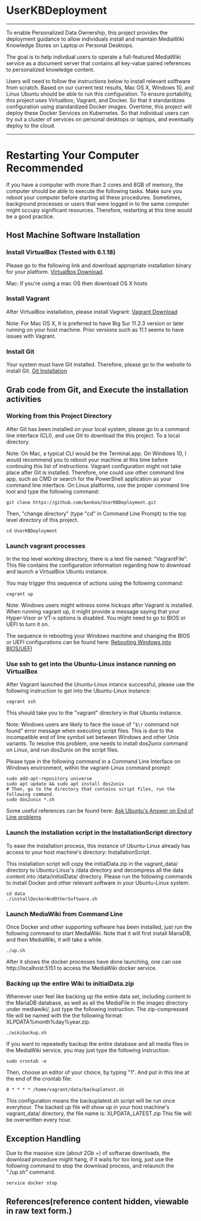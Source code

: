 # UserKBDeployment

----

To enable Personalized Data Ownership, this project provides the deployment guidance to 
allow individuals install and maintain MediaWiki Knowledge Stores on Laptop or Personal Desktops.

The goal is to help indivdual users to operate a full-featured MediaWiki service as a document 
server that contains all key-value paired references to personalized knowledge content.

Users will need to follow the instructions below to install relevant solftware from scratch. Based on 
our current test results, Mac OS X, Windows 10, and Linux Ubuntu should be able to run this configuration. 
To ensure portability, this project uses Virtualbox, Vagrant, and Docker. So that it standardizes configuration 
using standardized Docker images. Overtime, this project will deploy these Docker Services on Kubernetes. So
that individual users can try out a cluster of services on personal desktops or laptops, and eventually deploy 
to the cloud. 

----

# Restarting Your Computer Recommended
If you have a computer with more than 2 cores and 8GB of memory, the computer should be able to execute 
the following tasks. Make sure you reboot your computer before starting all these procedures. Sometimes,
background processes or users that were logged in to the same computer might occupy significant resources. 
Therefore, restarting at this time would be a good practice.

## Host Machine Software Installation 

### Install VirtualBox (Tested with 6.1.18)

Please go to the following link and download appropriate installation binary for your platform.
[VirtualBox Download].

Mac: If you're using a mac OS then download OS X hosts


### Install Vagrant

After VirtualBox installation, please install Vagrant:
[Vagrant Download]

Note: For Mac OS X, It is preferred to have Big Sur 11.2.3 version or later running on your host machine. Prior versions such as 11.1 seems
to have issues with Vagrant.


### Install Git

Your system must have Git installed. Therefore, please go to the website to install Git.
[Git Installation]

## Grab code from Git, and Execute the installation activities


### Working from this Project Directory

After Git has been installed on your local system, please go to a command line interface (CLI), and use Git 
to download the this project. To a local directory.

Note: On Mac, a typical CLI would be the Terminal.app. On Windows 10, I would recommend you to reboot your machine at this
time before continuing this list of instructions. Vagrant configuration might not take place after Git is installed. 
Therefore, one could use other command line app, such as CMD or search for the PowerShell application as your command line
interface. On Linux platforms, use the proper command line tool and type the following command: 
```
git clone https://github.com/benkoo/UserKBDeployment.git
```

Then, "change directory" (type "cd" in Command Line Prompt) to the top level directory of this project. 


```
cd UserKBDeployment
```

### Launch vagrant processes

In the top level working directory, there is a text file named: "VagrantFile". This file contains the configuration 
information regarding how to download and launch a VirtualBox Ubuntu instance.

You may trigger this sequence of actions using the following command:
```
vagrant up
```

Note: Windows users might witness some hickups after Vagrant is installed. When running vagrant up, it might provide a 
message saying that your Hyper-Visor or VT-x options is disabled. You might need to go to BIOS or UEFI to turn it on.

The sequence in rebooting your Windows machine and changing the BIOS or UEFI configurations can be found here:
[Rebooting Windows into BIOS/UEFI]

### Use ssh to get into the Ubuntu-Linux instance running on VirtualBox

After Vagrant launched the Ununtu-Linux intance successful, please use the following instruction to get into
the Ubuntu-Linux instance:
```
vagrant ssh
```
This should take you to the "vagrant" directory in that Ubuntu instance. 

Note: Windows users are likely to face the issue of "`$\r` command not found" error message when executing script files.
This is due to the incompatible end of line symbol set between Windows and other Unix variants. To resolve this problem,
one needs to install dos2unix command on Linux, and run dos2unix on the script files.

Please type in the following command in a Command Line Interface on Windows environment, within the vagrant-Linux 
command prompt:
```
sudo add-apt-repository universe
sudo apt update && sudo apt install dos2unix
# Then, go to the directory that contains script files, run the following command.
sudo dos2unix *.sh
```
Some useful references can be found here: [Ask Ubuntu's Answer on End of Line problems]

### Launch the installation script in the InstallationScript directory

To ease the installation process, this instance of Ubuntu-Linux already has access to your host machine's directory: InstallationScript.

This installation script will copy the initialData.zip in the vagrant_data/ directory to Ubuntu-Linux's /data directory and decompress
all the data content into /data/initialData/ directory.
Please run the following commands to install Docker and other relevant software in your Ubuntu-Linux system.
```
cd data
./installDockerAndOtherSoftware.sh
```

### Launch MediaWiki from Command Line

Once Docker and other supporting software has been installed, just run the following command to start MediaWiki.
Note that it will first install MariaDB, and then MediaWiki, it will take a while.
```
./up.sh
```

After it shows the docker processes have done launching, one can use http://localhost:5151 to access the MediaWiki docker service.

### Backing up the entire Wiki to initialData.zip

Whenever user feel like backing up the entire data set, including content in the MariaDB database, as well as all the MediaFile
in the images directory under mediawiki/, just type the following instruction. The zip-compressed file will be named with the 
the following format: XLPDATA%month%day%year.zip.

```
./wikibackup.sh
```
If you want to repeatedly backup the entire database and all media files in the MediaWiki service, you may just type the following
instruction:

```
sudo crontab -e
```

Then, choose an editor of your choice, by typing "1". And put in this line at the end of the crontab file:
```
0 * * * * /home/vagrant/data/backuplatest.sh
```
This configuration means the backuplatest.sh script will be run once everyhour.
The backed up file will show up in your host machine's vagrant_data/ directory, the file name is: XLPDATA_LATEST.zip
This file will be overwritten every hour.




## Exception Handling
Due to the massive size (about 2Gb +) of softwrae downloads, the download procedure might hang, if it waits for too long, just use 
the following command to stop the download process, and relaunch the "./up.sh" command.
```
service docker stop
```

## References(reference content hidden, viewable in raw text form.)
[VirtualBox Download]: https://www.virtualbox.org/wiki/Downloads
[Vagrant Download]: https://www.vagrantup.com/downloads
[Git Installation]: https://git-scm.com/book/en/v2/Getting-Started-Installing-Git
[Docker environment]: https://docs.docker.com/engine
[Rebooting Windows into BIOS/UEFI]:https://2nwiki.2n.cz/pages/viewpage.action?pageId=75202968
[Ask Ubuntu's Answer on End of Line problems]:https://askubuntu.com/questions/966488/how-do-i-fix-r-command-not-found-errors-running-bash-scripts-in-wsl

